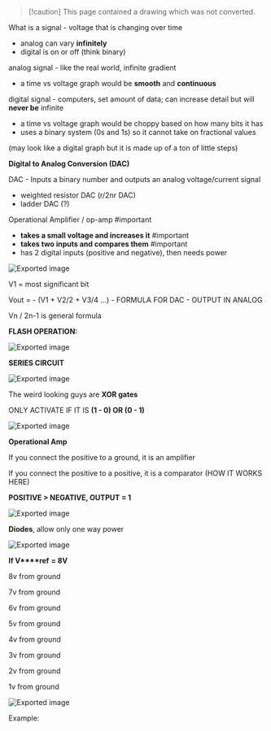 > [!caution] This page contained a drawing which was not converted.   

What is a signal - voltage that is changing over time

- analog can vary **infinitely**
- digital is on or off (think binary)

  

analog signal - like the real world, infinite gradient

- a time vs voltage graph would be **smooth** and **continuous**

  

digital signal - computers, set amount of data; can increase detail but will **never be** infinite

- a time vs voltage graph would be choppy based on how many bits it has
- uses a binary system (0s and 1s) so it cannot take on fractional values

(may look like a digital graph but it is made up of a ton of little steps)

  
  
  

**Digital to Analog Conversion (DAC)**

DAC - Inputs a binary number and outputs an analog voltage/current signal

- weighted resistor DAC (r/2nr DAC)
- ladder DAC (?)

  

Operational Amplifier / op-amp #important

- **takes a small voltage and increases it** #important
- **takes two inputs and compares them** #important
- has 2 digital inputs (positive and negative), then needs power
  
  

  
  
 ![Exported image](Notes/!%20Images/!%20Pre%20Grad/AC%20Power.md/Exported%20image%2020240207094508-0.png)   
  

V1 = most significant bit

Vout = - (V1 + V2/2 + V3/4 …) - FORMULA FOR DAC - OUTPUT IN ANALOG

  
  
  
  

Vn / 2n-1 is general formula

  
  

**FLASH OPERATION:**

![Exported image](Notes/!%20Images/!%20Pre%20Grad/AC%20Power.md/Exported%20image%2020240207094508-1.png)  

**SERIES CIRCUIT**

![Exported image](Notes/!%20Images/!%20Pre%20Grad/AC%20Power.md/Exported%20image%2020240207094508-2.png)  
  
  
  
  

  

The weird looking guys are **XOR gates**

ONLY ACTIVATE IF IT IS **(1 - 0) OR (0 - 1)**

![Exported image](Notes/!%20Images/!%20Pre%20Grad/AC%20Power.md/Exported%20image%2020240207094508-3.png)

**Operational Amp**

If you connect the positive to a ground, it is an amplifier

  

If you connect the positive to a positive, it is a comparator (HOW IT WORKS HERE)

**POSITIVE > NEGATIVE, OUTPUT = 1**

![Exported image](Notes/!%20Images/!%20Pre%20Grad/AC%20Power.md/Exported%20image%2020240207094508-4.png)

**Diodes**, allow only one way power

![Exported image](Notes/!%20Images/!%20Pre%20Grad/AC%20Power.md/Exported%20image%2020240207094508-5.png)

**If V****ref** **= 8V**

  

8v from ground

  
  

7v from ground

  

6v from ground

  

5v from ground

  
  

4v from ground

  

3v from ground

  

2v from ground

  

1v from ground

  

![Exported image](Notes/!%20Images/!%20Pre%20Grad/AC%20Power.md/Exported%20image%2020240207094508-6.png)

Example: